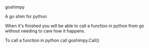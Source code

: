 goshimpy

A go shim for python

When it's finished you will be able to call a function in python from go without needing to care how it happens.

To call a function in python call goshimpy.Call()